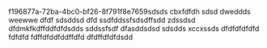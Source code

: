 f196877a-72ba-4bc0-bf26-8f791f8e7659sdsds
cbxfdfdh
sdsd
dweddds
weewwe
dfdf
sdsddsd
dfd
ssdfddssfsdsdffsdd
zdssdsd
dfdmkfkdffddfdfdsdds
sddssfsdf
dfasddsdsd
sdsdds
xccxssds
dfdfdfdfdfd
fdfdfd
fdffdfddfddffdfd
dfdffdfdfdsdd
